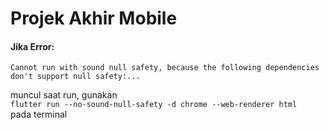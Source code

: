 # Projek Akhir Mobile
#### Jika Error: 
``Cannot run with sound null safety, because the following dependencies
don't support null safety:...``

muncul saat run, gunakan <br>
```flutter run --no-sound-null-safety -d chrome --web-renderer html``` <br>
pada terminal
